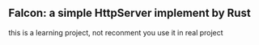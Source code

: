 ## Falcon: a simple HttpServer implement by Rust

this is a learning project, not reconment you use it in real project
